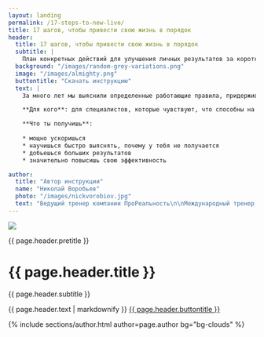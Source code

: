 ```yaml
---
layout: landing
permalink: /17-steps-to-new-live/
title: 17 шагов, чтобы привести свою жизнь в порядок
header: 
  title: 17 шагов, чтобы привести свою жизнь в порядок
  subtitle: |
    План конкретных действий для улучшения личных результатов за короткий срок
  background: "/images/random-grey-variations.png"
  image: "/images/almighty.png"
  buttontitle: "Скачать инструкцию"
  text: |
    За много лет мы выяснили определенные работающие правила, придерживаясь которых ты однозначно обречен на успех

    **Для кого**: для специалистов, которые чувствуют, что способны на гораздо большее

    **Что ты получишь**:
 
    * мощно ускоришься  
    * научишься быстро выяснять, почему у тебя не получается  
    * добьешься больших результатов  
    * значительно повысишь свою эффективность

author: 
  title: "Автор инструкции"
  name: "Николай Воробьев"
  photo: "/images/nickvorobiov.jpg"
  text: "Ведущий тренер компании ПроРеальность\n\nМеждународный тренер и коуч с 12-летним опытом\n\nВедущий и тренер в 4 телевизионных и радио шоу об отношениях и личной эффективности\n\nАвтор 5 книг и 15 тренингов об отношениях, мотивации, уверенности, бизнесе, продажах и личной эффективности\n\nПровёл тренинги более чем в 20 городах России и Европы"
---
```


<div class="section bg-primary" style="background-image: url({{ page.header.background }});">
  <div class="container">
    <div class="row">
      <div class="col-xs-5">
        <img class="img-responsive" src="{{ page.header.image }}" />
      </div>
      <div class="col-xs-7">
        <p>{{ page.header.pretitle }}</p>
        <h1 class="text-sun-flower">{{ page.header.title }}</h1>
        <p class="lead">
          {{ page.header.subtitle }}
        </p>
        {{ page.header.text | markdownify }}
        <a class="btn btn-info btn-lg" href="http://prorealnost.com/shot/58">{{ page.header.buttontitle }}</a>
      </div>
    </div>
  </div>
</div>

{% include sections/author.html author=page.author bg="bg-clouds" %}
